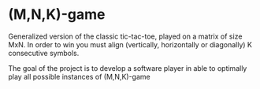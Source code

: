 # (M,N,K)-game
Generalized version of the classic tic-tac-toe, played on a matrix of size MxN.
In order to win you must align (vertically, horizontally or diagonally) K consecutive symbols.

The goal of the project is to develop a software player in able to optimally play all possible instances of (M,N,K)-game
